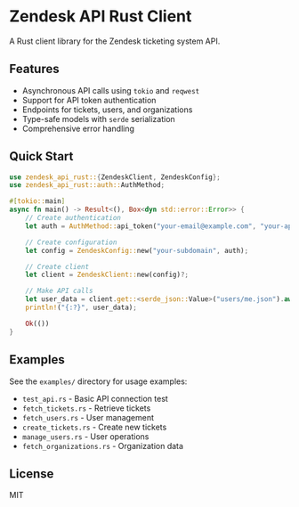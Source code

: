 # Zendesk API Rust Client

A Rust client library for the Zendesk ticketing system API.

## Features

- Asynchronous API calls using `tokio` and `reqwest`
- Support for API token authentication
- Endpoints for tickets, users, and organizations
- Type-safe models with `serde` serialization
- Comprehensive error handling

## Quick Start

```rust
use zendesk_api_rust::{ZendeskClient, ZendeskConfig};
use zendesk_api_rust::auth::AuthMethod;

#[tokio::main]
async fn main() -> Result<(), Box<dyn std::error::Error>> {
    // Create authentication
    let auth = AuthMethod::api_token("your-email@example.com", "your-api-token");

    // Create configuration
    let config = ZendeskConfig::new("your-subdomain", auth);

    // Create client
    let client = ZendeskClient::new(config)?;

    // Make API calls
    let user_data = client.get::<serde_json::Value>("users/me.json").await?;
    println!("{:?}", user_data);

    Ok(())
}
```

## Examples

See the `examples/` directory for usage examples:

- `test_api.rs` - Basic API connection test
- `fetch_tickets.rs` - Retrieve tickets
- `fetch_users.rs` - User management
- `create_tickets.rs` - Create new tickets
- `manage_users.rs` - User operations
- `fetch_organizations.rs` - Organization data

## License

MIT
